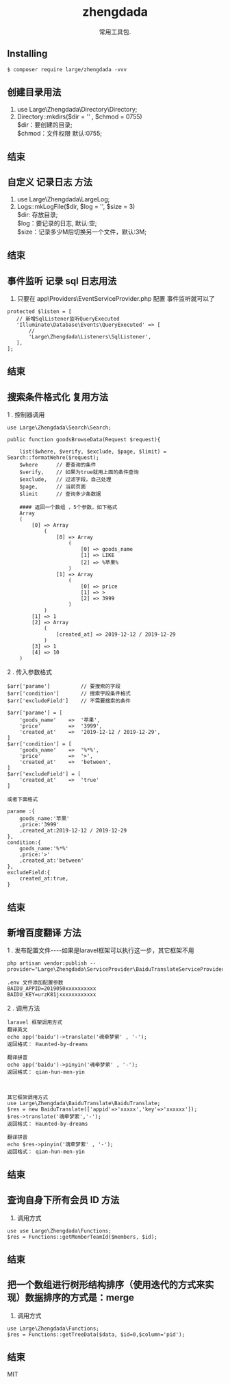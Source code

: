 <h1 align="center"> zhengdada </h1>

<p align="center"> 常用工具包.</p>


## Installing

```shell
$ composer require large/zhengdada -vvv
```



## 创建目录用法

1. use Large\Zhengdada\Directory\Directory;
2. Directory::mkdirs($dir = '' , $chmod = 0755)  
$dir：要创建的目录;  
$chmod：文件权限 默认:0755;  
## 结束


## 自定义 记录日志 方法

1. use Large\Zhengdada\LargeLog;
2. Logs::mkLogFile($dir, $log = '', $size = 3)  
$dir: 存放目录;  
$log：要记录的日志, 默认:空;  
$size：记录多少M后切换另一个文件，默认:3M;  
## 结束

## 事件监听 记录 sql 日志用法

1. 只要在 app\Providers\EventServiceProvider.php 配置 事件监听就可以了  
 ```
protected $listen = [
    // 新增SqlListener监听QueryExecuted
    'Illuminate\Database\Events\QueryExecuted' => [
        //
        'Large\Zhengdada\Listeners\SqlListener',
    ],
];
```
## 结束


## 搜索条件格式化 复用方法

1 . 控制器调用
```$xslt
use Large\Zhengdada\Search\Search;

public function goodsBrowseData(Request $request){

    list($where, $verify, $exclude, $page, $limit) = Search::formatWehre($request);
    $where      // 要查询的条件
    $verify,    // 如果为true就用上面的条件查询
    $exclude,   // 过滤字段，自己处理
    $page,      // 当前页面
    $limit      // 查询多少条数据
    
    #### 返回一个数组 ，5个参数，如下格式
    Array
    (
        [0] => Array
            (
                [0] => Array
                    (
                        [0] => goods_name
                        [1] => LIKE
                        [2] => %苹果%
                    )
                [1] => Array
                    (
                        [0] => price
                        [1] => >
                        [2] => 3999
                    )
            )
        [1] => 1
        [2] => Array
            (
                [created_at] => 2019-12-12 / 2019-12-29
            )
        [3] => 1
        [4] => 10
    )
```  
2 . 传入参数格式
```$xslt
$arr['parame']          // 要搜索的字段      
$arr['condition']       // 搜索字段条件格式   
$arr['excludeField']    // 不需要搜索的条件

$arr['parame'] = [
	'goods_name'	=>	'苹果',
	'price'         =>	'3999',
	'created_at'	=>	'2019-12-12 / 2019-12-29',
]
$arr['condition'] = [
	'goods_name'	=>	'%*%',
	'price'         =>	'>',
	'created_at'	=>	'between',
]
$arr['excludeField'] = [
	'created_at'	=>	'true'
]

或者下面格式

parame :{
    goods_name:'苹果'
    ,price:'3999'
    ,created_at:2019-12-12 / 2019-12-29
},
condition:{
    goods_name:'%*%'
    ,price:'>'
    ,created_at:'between'
},
excludeField:{
    created_at:true,
}
```


## 结束



## 新增百度翻译 方法

1 . 发布配置文件----如果是laravel框架可以执行这一步，其它框架不用

```
php artisan vendor:publish --provider="Large\Zhengdada\ServiceProvider\BaiduTranslateServiceProvider"  

.env 文件添加配置参数
BAIDU_APPID=2019050xxxxxxxxxx
BAIDU_KEY=urzK81jxxxxxxxxxxxx

```

2 . 调用方法
```
laravel 框架调用方式
翻译英文
echo app('baidu')->translate('魂牵梦萦' , '-');
返回格式： Haunted-by-dreams

翻译拼音
echo app('baidu')->pinyin('魂牵梦萦' , '-');
返回格式： qian-hun-men-yin



其它框架调用方式
use Large\Zhengdada\BaiduTranslate\BaiduTranslate;
$res = new BaiduTranslate(['appid'=>'xxxxx','key'=>'xxxxxx']);
$res->translate('魂牵梦萦','-');
返回格式： Haunted-by-dreams

翻译拼音
echo $res->pinyin('魂牵梦萦' , '-');
返回格式： qian-hun-men-yin

```
## 结束



##  查询自身下所有会员 ID 方法
1. 调用方式
 ```
use use Large\Zhengdada\Functions;
$res = Functions::getMemberTeamId($members, $id);

```
## 结束


##  把一个数组进行树形结构排序（使用迭代的方式来实现）数据排序的方式是：merge
1. 调用方式
 ```
use Large\Zhengdada\Functions;
$res = Functions::getTreeData($data, $id=0,$column='pid');

```
## 结束



MIT